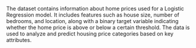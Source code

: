 The dataset contains information about home prices used for a Logistic Regression model. It includes features such as house size, number of bedrooms, and location, along with a binary target variable indicating whether the home price is above or below a certain threshold. The data is used to analyze and predict housing price categories based on key attributes.
